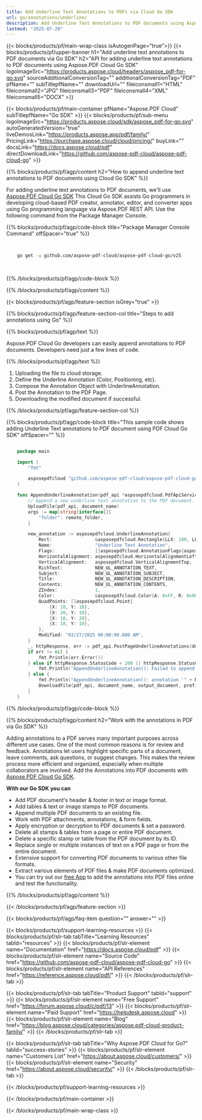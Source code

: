 ```yaml
---
title: Add Underline Text Annotations to PDFs via Cloud Go SDK
url: go/annotations/underline/
description: Add Underline Text Annotations to PDF documents using Aspose.PDF Cloud SDK for Go.
lastmod: "2025-07-20"
---
```


{{< blocks/products/pf/main-wrap-class isAutogenPage="true">}}
{{< blocks/products/pf/upper-banner h1="Add underline text annotations to PDF documents via Go SDK" h2="API for adding underline text annotations to PDF documents using Aspose.PDF Cloud Go SDK" logoImageSrc="https://products.aspose.cloud/headers/aspose_pdf-for-go.svg" sourceAdditionalConversionTag="" additionalConversionTag="PDF" pfName="" subTitlepfName="" downloadUrl="" fileiconsmall1="HTML" fileiconsmall2="JPG" fileiconsmall3="PDF" fileiconsmall4="XML" fileiconsmall5="DOCX" >}}

{{< blocks/products/pf/main-container pfName="Aspose.PDF Cloud" subTitlepfName="Go SDK" >}}
{{< blocks/products/pf/sub-menu logoImageSrc="https://products.aspose.cloud/sdk/aspose_pdf-for-go.svg"
autoGeneratedVersion="true"
liveDemosLink="https://products.aspose.app/pdf/family/" PricingLink="https://purchase.aspose.cloud/cloud/pricing/" buyLink="" docsLink="https://docs.aspose.cloud/pdf"  directDownloadLink="https://github.com/aspose-pdf-cloud/aspose-pdf-cloud-go" >}}

{{% blocks/products/pf/agp/content h2="How to append underline text annotations to PDF documents using Cloud Go SDK" %}}

 For adding underline text annotations to PDF documents, we'll use
 [Aspose.PDF Cloud Go SDK](https://products.aspose.cloud/pdf/go/)
 This Cloud Go SDK assists Go programmers in developing cloud-based PDF creator, annotator, editor, and converter apps using Go programming language via Aspose.PDF REST API. Use the following command from the Package Manager Console.

{{% blocks/products/pf/agp/code-block title="Package Manager Console Command" offSpacer="true" %}}

```bash

     
    go get -u github.com/aspose-pdf-cloud/aspose-pdf-cloud-go/v25
     
     
```

{{% /blocks/products/pf/agp/code-block %}}

{{% /blocks/products/pf/agp/content %}}

{{< blocks/products/pf/agp/feature-section isGrey="true" >}}

{{% blocks/products/pf/agp/feature-section-col title="Steps to add annotations using Go" %}}

{{% blocks/products/pf/agp/text %}}

Aspose.PDF Cloud Go developers can easily append annotations to PDF documents. Developers need just a few lines of code.

{{% /blocks/products/pf/agp/text %}}

1. Uploading the file to cloud storage.
1. Define the Underline Annotation (Color, Positioning, etc).
1. Compose the Annotation Object with UnderlineAnnotation.
1. Post the Annotation to the PDF Page.
1. Downloading the modified document if successful.

{{% /blocks/products/pf/agp/feature-section-col %}}

{{% blocks/products/pf/agp/code-block title="This sample code shows adding Underline Text annotations to PDF document using PDF Cloud Go SDK" offSpacer="" %}}

```go

    package main

    import (
        "fmt"

        asposepdfcloud "github.com/aspose-pdf-cloud/aspose-pdf-cloud-go/v25"
    )

    func AppendUnderlineAnnotation(pdf_api *asposepdfcloud.PdfApiService, document_name string, page_num int32, output_document string, prefix string, remote_folder string) {
        // Append a new underline text annotation to the PDF document.
        UploadFile(pdf_api, document_name)
        args := map[string]interface{}{
            "folder": remote_folder,
        }

        new_annotation := asposepdfcloud.UnderlineAnnotation{
            Rect:                &asposepdfcloud.Rectangle{LLX: 100, LLY: 350, URX: 450, URY: 400},
            Name:                "Underline Text Annotation",
            Flags:               []asposepdfcloud.AnnotationFlags{asposepdfcloud.AnnotationFlagsDefault},
            HorizontalAlignment: asposepdfcloud.HorizontalAlignmentLeft,
            VerticalAlignment:   asposepdfcloud.VerticalAlignmentTop,
            RichText:            NEW_UL_ANNOTATION_TEXT,
            Subject:             NEW_UL_ANNOTATION_SUBJECT,
            Title:               NEW_UL_ANNOTATION_DESCRIPTION,
            Contents:            NEW_UL_ANNOTATION_CONTENTS,
            ZIndex:              1,
            Color:               &asposepdfcloud.Color{A: 0xFF, R: 0x00, G: 0xFF, B: 0x00},
            QuadPoints: []asposepdfcloud.Point{
                {X: 10, Y: 10},
                {X: 20, Y: 10},
                {X: 10, Y: 20},
                {X: 10, Y: 10},
            },
            Modified: "03/27/2025 00:00:00.000 AM",
        }
        _, httpResponse, err := pdf_api.PostPageUnderlineAnnotations(document_name, page_num, []asposepdfcloud.UnderlineAnnotation{new_annotation}, args)
        if err != nil {
            fmt.Println(err.Error())
        } else if httpResponse.StatusCode < 200 || httpResponse.StatusCode > 299 {
            fmt.Println("AppendUnderlineAnnotation(): Failed to append annotation to the document page.")
        } else {
            fmt.Println("AppendUnderlineAnnotation(): annotation '" + NEW_UL_ANNOTATION_TEXT + "' added to the document '" + document_name + "'.")
            DownloadFile(pdf_api, document_name, output_document, prefix)
        }
    }
```

{{% /blocks/products/pf/agp/code-block %}}

{{% blocks/products/pf/agp/content h2="Work with the annotations in PDF via Go SDK" %}}

Adding annotations to a PDF serves many important purposes across different use cases. One of the most common reasons is for review and feedback. Annotations let users highlight specific parts of a document, leave comments, ask questions, or suggest changes. This makes the review process more efficient and organized, especially when multiple collaborators are involved.
Add the Annotations into PDF documents with [Aspose.PDF Cloud Go SDK](https://products.aspose.cloud/pdf/go/).

**With our Go SDK you can**

+ Add PDF document's header & footer in text or image format.
+ Add tables & text or image stamps to PDF documents.
+ Append multiple PDF documents to an existing file.
+ Work with PDF attachments, annotations, & form fields.
+ Apply encryption or decryption to PDF documents & set a password.
+ Delete all stamps & tables from a page or entire PDF document.
+ Delete a specific stamp or table from the PDF document by its ID.
+ Replace single or multiple instances of text on a PDF page or from the entire document.
+ Extensive support for converting PDF documents to various other file formats.
+ Extract various elements of PDF files & make PDF documents optimized.
+ You can try out our [free App](https://products.aspose.app/pdf/) to add the annotations into PDF files online and test the functionality.

{{% /blocks/products/pf/agp/content %}}

{{< /blocks/products/pf/agp/feature-section >}}

{{< blocks/products/pf/agp/faq-item question="" answer="" >}}

{{< blocks/products/pf/support-learning-resources >}}
{{< blocks/products/pf/slr-tab tabTitle="Learning Resources" tabId="resources" >}}
{{< blocks/products/pf/slr-element name="Documentation" href="https://docs.aspose.cloud/pdf" >}}
{{< blocks/products/pf/slr-element name="Source Code" href="https://github.com/aspose-pdf-cloud/aspose-pdf-cloud-go" >}}
{{< blocks/products/pf/slr-element name="API References" href="https://reference.aspose.cloud/pdf/" >}}
{{< /blocks/products/pf/slr-tab >}}

{{< blocks/products/pf/slr-tab tabTitle="Product Support" tabId="support" >}}
{{< blocks/products/pf/slr-element name="Free Support" href="https://forum.aspose.cloud/c/pdf/13" >}}
{{< blocks/products/pf/slr-element name="Paid Support" href="https://helpdesk.aspose.cloud" >}}
{{< blocks/products/pf/slr-element name="Blog" href="https://blog.aspose.cloud/categories/aspose.pdf-cloud-product-family/" >}}
{{< /blocks/products/pf/slr-tab >}}

{{< blocks/products/pf/slr-tab tabTitle="Why Aspose.PDF Cloud for Go?" tabId="success-stories" >}}
{{< blocks/products/pf/slr-element name="Customers List" href="https://about.aspose.cloud/customers/" >}}
{{< blocks/products/pf/slr-element name="Security" href="https://about.aspose.cloud/security/" >}}
{{< /blocks/products/pf/slr-tab >}}

{{< /blocks/products/pf/support-learning-resources >}}

{{< /blocks/products/pf/main-container >}}

{{< /blocks/products/pf/main-wrap-class >}}


